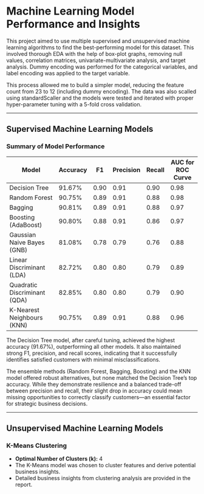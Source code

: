 # Machine Learning Model Performance and Insights

This project aimed to use multiple supervised and unsupervised machine learning algorithms to find the best-performing model for this dataset. This involved thorough EDA with the help of box-plot graphs, removing null values, correlation matrices, univariate-multivariate analysis, and target analysis. Dummy encoding was performed for the categorical variables, and label encoding was applied to the target variable.

This process allowed me to build a simpler model, reducing the feature count from 23 to 12 (including dummy encoding). The data was also scalled using standardScaller and the models were tested and iterated with proper hyper-parameter tuning with a 5-fold cross validation.

---

## Supervised Machine Learning Models

### Summary of Model Performance

| Model                      | Accuracy | F1   | Precision | Recall | AUC for ROC Curve |
|----------------------------|----------|------|-----------|--------|-------------------|
| Decision Tree              | 91.67%   | 0.90 | 0.91      | 0.90   | 0.98              |
| Random Forest              | 90.75%   | 0.89 | 0.91      | 0.88   | 0.98              |
| Bagging                    | 90.81%   | 0.89 | 0.91      | 0.88   | 0.97              |
| Boosting (AdaBoost)        | 90.80%   | 0.88 | 0.91      | 0.86   | 0.97              |
| Gaussian Naive Bayes (GNB) | 81.08%   | 0.78 | 0.79      | 0.76   | 0.88              |
| Linear Discriminant (LDA)  | 82.72%   | 0.80 | 0.80      | 0.79   | 0.89              |
| Quadratic Discriminant (QDA) | 82.85% | 0.80 | 0.80      | 0.79   | 0.90              |
| K-Nearest Neighbours (KNN) | 90.75%   | 0.89 | 0.91      | 0.88   | 0.96              |

The Decision Tree model, after careful tuning, achieved the highest accuracy (91.67%), outperforming all other models. It also maintained strong F1, precision, and recall scores, indicating that it successfully identifies satisfied customers with minimal misclassifications.

The ensemble methods (Random Forest, Bagging, Boosting) and the KNN model offered robust alternatives, but none matched the Decision Tree’s top accuracy. While they demonstrate resilience and a balanced trade-off between precision and recall, their slight drop in accuracy could mean missing opportunities to correctly classify customers—an essential factor for strategic business decisions.

---

## Unsupervised Machine Learning Models

### K-Means Clustering

- **Optimal Number of Clusters (k):** 4  
- The K-Means model was chosen to cluster features and derive potential business insights.  
- Detailed business insights from clustering analysis are provided in the report.

